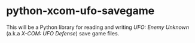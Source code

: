 # python-xcom-ufo-savegame

This will be a Python library for reading and writing *UFO: Enemy Unknown* (a.k.a *X-COM: UFO Defense*) save game files.
